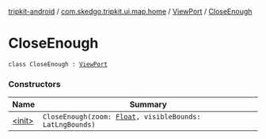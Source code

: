[tripkit-android](../../../index.md) / [com.skedgo.tripkit.ui.map.home](../../index.md) / [ViewPort](../index.md) / [CloseEnough](./index.md)

# CloseEnough

`class CloseEnough : `[`ViewPort`](../index.md)

### Constructors

| Name | Summary |
|---|---|
| [&lt;init&gt;](-init-.md) | `CloseEnough(zoom: `[`Float`](https://kotlinlang.org/api/latest/jvm/stdlib/kotlin/-float/index.html)`, visibleBounds: LatLngBounds)` |
